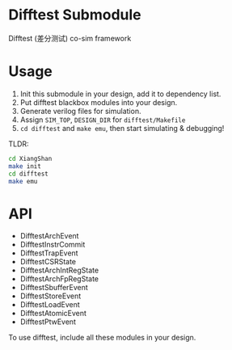 Difftest Submodule
===================

Difftest (差分测试) co-sim framework

# Usage

1. Init this submodule in your design, add it to dependency list.
2. Put difftest blackbox modules into your design.
3. Generate verilog files for simulation.
4. Assign `SIM_TOP`, `DESIGN_DIR` for `difftest/Makefile`
5. `cd difftest` and `make emu`, then start simulating & debugging!

TLDR:
```sh
cd XiangShan
make init
cd difftest
make emu
```

# API

* DifftestArchEvent
* DifftestInstrCommit
* DifftestTrapEvent
* DifftestCSRState
* DifftestArchIntRegState
* DifftestArchFpRegState
* DifftestSbufferEvent
* DifftestStoreEvent
* DifftestLoadEvent
* DifftestAtomicEvent
* DifftestPtwEvent

To use difftest, include all these modules in your design.